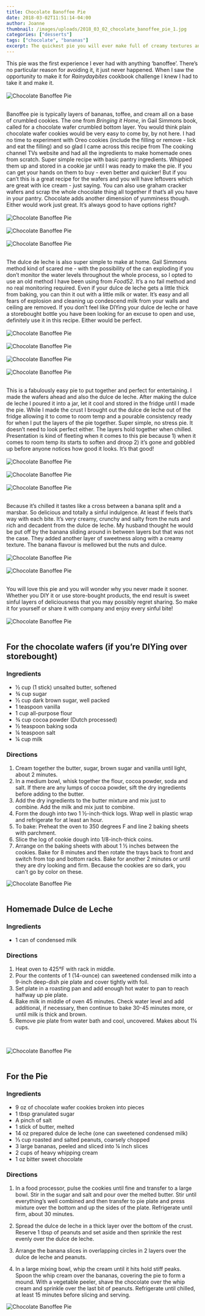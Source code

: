 ```yaml
---
title: Chocolate Banoffee Pie
date: 2018-03-02T11:51:14-04:00
author: Joanne
thumbnail: /images/uploads/2018_03_02_chocolate_banoffee_pie_1.jpg
categories: ["desserts"]
tags: ["chocolate", "bananas"]
excerpt: The quickest pie you will ever make full of creamy textures and sweetness 
---
```


This pie was the first experience I ever had with anything ‘banoffee’.  There’s no particular reason for  avoiding it, it just never happened. When I saw the opportunity to make it for _Rainydaybites_ cookbook challenge I knew I had to take it and make it.
</br>
</br>
![Chocolate Banoffee Pie](/images/uploads/2018_03_02_chocolate_banoffee_pie_2.jpg)
</br>
</br>

Banoffee pie is typically layers of bananas, toffee, and cream all on a base of crumbled cookies.  The one from _Bringing it Home_, in Gail Simmons book, called for a chocolate wafer crumbled bottom layer. You would think plain chocolate wafer cookies would be very easy to come by, by not here. I had no time to experiment with Oreo cookies (include the filling or remove - lick and eat the filling) and so glad I came across this recipe from The cooking channel TVs website and had all the ingredients to make homemade ones from scratch. Super simple recipe with basic pantry ingredients. Whipped them up and stored in a cookie jar until I was ready to make the pie. If you can get your hands on them to buy - even better and quicker! But if you can’t this is a great recipe for the wafers and you will have leftovers which are great with ice cream - just saying. You can also use graham cracker wafers and scrap the whole chocolate thing all together if that’s all you have in your pantry. Chocolate adds another dimension of yumminess though. Either would work just great. It’s always good to have options right?
</br>
</br>
![Chocolate Banoffee Pie](/images/uploads/2018_03_02_chocolate_banoffee_pie_3.jpg)
</br>
</br>
![Chocolate Banoffee Pie](/images/uploads/2018_03_02_chocolate_banoffee_pie_4.jpg)
</br>
</br>
![Chocolate Banoffee Pie](/images/uploads/2018_03_02_chocolate_banoffee_pie_5.jpg)
</br>
</br>

The dulce de leche is also super simple to make at home. Gail Simmons method kind of scared me - with the possibility of the can exploding if you don’t monitor the water levels throughout the whole process, so I opted to use an old method I have been using from _Food52_. It’s a no fail method and no real monitoring required.  Even if your dulce de leche gets a little thick from baking, you can thin it out with a little milk or water. It’s easy and all fears of explosion and cleaning up condescend milk from your walls and ceiling are removed. If you don’t feel like DIYing your dulce de leche or have a storebought bottle you have been looking for an excuse to open and use, definitely use it in this recipe.  Either would be perfect.
</br>
</br>
![Chocolate Banoffee Pie](/images/uploads/2018_03_02_chocolate_banoffee_pie_6.jpg)
</br>
</br>
![Chocolate Banoffee Pie](/images/uploads/2018_03_02_chocolate_banoffee_pie_7.jpg)
</br>
</br>
![Chocolate Banoffee Pie](/images/uploads/2018_03_02_chocolate_banoffee_pie_8.jpg)
</br>
</br>
![Chocolate Banoffee Pie](/images/uploads/2018_03_02_chocolate_banoffee_pie_9.jpg)
</br>
</br>

This is a fabulously easy pie to put together and perfect for entertaining. I made the wafers ahead and also the dulce de leche. After making the dulce de leche I poured it into a jar, let it cool and stored in the fridge until I made the pie. While I made the crust I brought out the dulce de leche  out of the fridge allowing it to come to room temp and a pourable consistency ready for when I put the layers of the pie together.  Super simple, no stress pie. It doesn’t need to look perfect either. The layers hold together when chilled. Presentation is kind of fleeting when it comes to this pie because 1) when it comes to room temp its starts to soften and droop 2) it’s gone and gobbled up before anyone notices how good it looks. It’s that good!
</br>
</br>
![Chocolate Banoffee Pie](/images/uploads/2018_03_02_chocolate_banoffee_pie_10.jpg)
</br>
</br>
![Chocolate Banoffee Pie](/images/uploads/2018_03_02_chocolate_banoffee_pie_11.jpg)
</br>
</br>
![Chocolate Banoffee Pie](/images/uploads/2018_03_02_chocolate_banoffee_pie_12.jpg)
</br>
</br>

Because it’s chilled it tastes like a cross between a banana split and a marsbar. So delicious and totally a sinful indulgence. At least if feels that’s way with each bite. It’s very creamy, crunchy and salty from the nuts and rich and decadent from the dulce de leche. My husband thought he would be put off by the banana sliding around in between layers but that was not the case. They added another layer of sweetness along with a creamy texture. The banana flavour is mellowed but the nuts and dulce.
</br>
</br>
![Chocolate Banoffee Pie](/images/uploads/2018_03_02_chocolate_banoffee_pie_13.jpg)
</br>
</br>
![Chocolate Banoffee Pie](/images/uploads/2018_03_02_chocolate_banoffee_pie_14.jpg)
</br>
</br>

You will love this pie and you will wonder why you never made it sooner. Whether you DIY it or use store-bought products, the end result is sweet sinful layers of deliciousness that you may possibly regret sharing. So make it for yourself or share it with company and enjoy every sinful bite!
</br>
</br>
![Chocolate Banoffee Pie](/images/uploads/2018_03_02_chocolate_banoffee_pie_15.jpg)
</br>
</br>

## For the chocolate wafers (if you’re DIYing over storebought)

### Ingredients

* &frac12; cup (1 stick) unsalted butter, softened
* &frac34; cup sugar
* &frac12; cup dark brown sugar, well packed
* 1 teaspoon vanilla
* 1 cup all-purpose flour
* &frac34; cup cocoa powder (Dutch processed)
* &frac12; teaspoon baking soda
* &frac14; teaspoon salt
* &frac14; cup milk


### Directions

1. Cream together the butter, sugar, brown sugar and vanilla until light, about 2 minutes. 
1. In a medium bowl, whisk together the flour, cocoa powder, soda and salt. If there are any lumps of cocoa powder, sift the dry ingredients before adding to the butter.
1. Add the dry ingredients to the butter mixture and mix just to combine. Add the milk and mix just to combine. 
1. Form the dough into two 1 &frac12;-inch-thick logs. Wrap well in plastic wrap and refrigerate for at least an hour. 
1. To bake: Preheat the oven to 350 degrees F and line 2 baking sheets with parchment. 
1. Slice the log of cookie dough into 1/8-inch-thick coins. 
1. Arrange on the baking sheets with about 1 &frac12; inches between the cookies. Bake for 8 minutes and then rotate the trays back to front and switch from top and bottom racks. Bake for another 2 minutes or until they are dry looking and firm. Because the cookies are so dark, you can't go by color on these.  

![Chocolate Banoffee Pie](/images/uploads/2018_03_02_chocolate_banoffee_pie_16.jpg)
</br>
</br>

## Homemade Dulce de Leche

### Ingredients

* 1 can of condensed milk  


### Directions

1. Heat oven to 425°F with rack in middle. 
2. Pour the contents of 1 (14-ounce) can sweetened condensed milk into a 9-inch deep-dish pie plate and cover tightly with foil. 
3. Set plate in a roasting pan and add enough hot water to pan to reach halfway up pie plate. 
4. Bake milk in middle of oven 45 minutes. Check water level and add additional, if necessary, then continue to bake 30-45 minutes more, or until milk is thick and brown. 
5. Remove pie plate from water bath and cool, uncovered. Makes about 1&frac14; cups.  
</br>

![Chocolate Banoffee Pie](/images/uploads/2018_03_02_chocolate_banoffee_pie_17.jpg)
</br>
</br>

## For the Pie

### Ingredients

* 9 oz of chocolate wafer cookies broken into pieces 
* 1 tbsp granulated sugar 
* A pinch of salt
* 1 stick of butter, melted 
* 14 oz prepared dulce de leche (one can sweetened condensed milk) 
* &frac13; cup roasted and salted peanuts, coarsely chopped 
* 3 large bananas, peeled and sliced into &frac14; inch slices 
* 2 cups of heavy whipping cream 
* 1 oz bitter sweet chocolate  

### Directions

1. In a food processor, pulse the cookies until fine and transfer to a large bowl. Stir in the sugar and salt and pour over the melted butter. Stir until everything’s well combined and then transfer to pie plate and press mixture over the bottom and up the sides of the plate. Refrigerate until firm, about 30 minutes. 

1. Spread the dulce de leche in a thick layer over the bottom of the crust. Reserve 1 tbsp of peanuts and set aside and then sprinkle the rest evenly over the dulce de leche. 

1. Arrange the banana slices in overlapping circles in 2 layers over the dulce de leche and peanuts. 

1. In a large mixing bowl, whip the cream until it hits hold stiff peaks. Spoon the whip cream over the bananas, covering the pie to form a mound. With a vegetable peeler, shave the chocolate over the whip cream and sprinkle over the last bit of peanuts.  Refrigerate until chilled, at least 15 minutes before slicing and serving.  


![Chocolate Banoffee Pie](/images/uploads/2018_03_02_chocolate_banoffee_pie_18.jpg)
